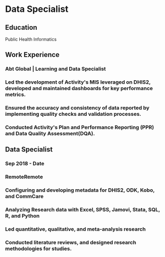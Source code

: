 # Data Specialist

## Education
Public Health Informatics

##  Work Experience
### Abt Global | Learning and Data Specialist
### Led the development of Activity's MIS leveraged on DHIS2, developed and maintained dashboards for key performance metrics.
### Ensured the accuracy and consistency of data reported by implementing quality checks and validation processes.
### Conducted Activity's Plan and Performance Reporting (PPR) and Data Quality Assessment(DQA).

##  Data Specialist 
### Sep 2018 - Date
### RemoteRemote
### Configuring and developing metadata for DHIS2, ODK, Kobo, and CommCare 
### Analyzing Research data with Excel, SPSS, Jamovi, Stata, SQL, R, and Python
### Led quantitative, qualitative, and meta-analysis research
### Conducted literature reviews, and designed research methodologies for studies.

